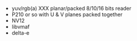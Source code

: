- yuv/rgb(a) XXX planar/packed 8/10/16 bits reader
- P210 or so with U & V planes packed together
- NV12
- libvmaf
- delta-e

